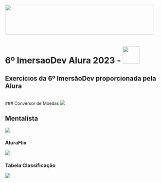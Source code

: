 <img style="width:35em; height:7em;" src="https://imersao.dev/assets/img/logo-imersao-dev6-desktop.1674580904.png"></img>
# 6º ImersaoDev Alura 2023 - <img style="width:2em; height:2em;" src="https://pbs.twimg.com/profile_images/1597421774676828165/m-BUQtop_400x400.jpg"></img>

## Exercícios da 6º ImersãoDev proporcionada pela Alura
<br>
### Conversor de Moedas
<img src="https://i.imgur.com/WuZE4oT.png"></img>

## Mentalista
<img src="https://i.imgur.com/6tgda4s.png"></img>

### AluraFlix
<img src="https://i.imgur.com/SVpD1jG.png"></img>

### Tabela Classificação
<img src="https://i.imgur.com/13hFIzn.png"></img>
